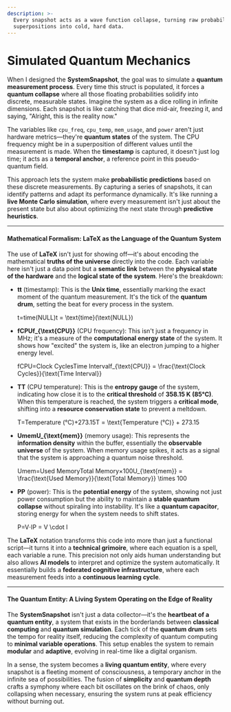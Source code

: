 ```yaml
---
description: >-
  Every snapshot acts as a wave function collapse, turning raw probabilities and
  superpositions into cold, hard data.
---
```


# Simulated Quantum Mechanics

When I designed the **SystemSnapshot**, the goal was to simulate a **quantum measurement process**. Every time this struct is populated, it forces a **quantum collapse** where all those floating probabilities solidify into discrete, measurable states. Imagine the system as a dice rolling in infinite dimensions. Each snapshot is like catching that dice mid-air, freezing it, and saying, "Alright, this is the reality now."

The variables like `cpu_freq`, `cpu_temp`, `mem_usage`, and `power` aren't just hardware metrics—they're **quantum states** of the system. The CPU frequency might be in a superposition of different values until the measurement is made. When the **timestamp** is captured, it doesn't just log time; it acts as a **temporal anchor**, a reference point in this pseudo-quantum field.

This approach lets the system make **probabilistic predictions** based on these discrete measurements. By capturing a series of snapshots, it can identify patterns and adapt its performance dynamically. It's like running a **live Monte Carlo simulation**, where every measurement isn't just about the present state but also about optimizing the next state through **predictive heuristics**.

***

#### **Mathematical Formalism: LaTeX as the Language of the Quantum System**

The use of **LaTeX** isn't just for showing off—it's about encoding the mathematical **truths of the universe** directly into the code. Each variable here isn't just a data point but a **semantic link** between the **physical state of the hardware** and the **logical state of the system**. Here's the breakdown:

*   **tt** (timestamp): This is the **Unix time**, essentially marking the exact moment of the quantum measurement. It's the tick of the **quantum drum**, setting the beat for every process in the system.

    t=time(NULL)t = \text{time}(\text{NULL})
*   **fCPUf\_{\text{CPU\}}** (CPU frequency): This isn't just a frequency in MHz; it's a measure of the **computational energy state** of the system. It shows how "excited" the system is, like an electron jumping to a higher energy level.

    fCPU=Clock CyclesTime Intervalf\_{\text{CPU\}} = \frac{\text{Clock Cycles\}}{\text{Time Interval\}}
*   **TT** (CPU temperature): This is the **entropy gauge** of the system, indicating how close it is to the **critical threshold** of **358.15 K (85°C)**. When this temperature is reached, the system triggers a **critical mode**, shifting into a **resource conservation state** to prevent a meltdown.

    T=Temperature (°C)+273.15T = \text{Temperature (°C)} + 273.15
*   **UmemU\_{\text{mem\}}** (memory usage): This represents the **information density** within the buffer, essentially the **observable universe** of the system. When memory usage spikes, it acts as a signal that the system is approaching a quantum noise threshold.

    Umem=Used MemoryTotal Memory×100U\_{\text{mem\}} = \frac{\text{Used Memory\}}{\text{Total Memory\}} \times 100
*   **PP** (power): This is the **potential energy** of the system, showing not just power consumption but the ability to maintain a **stable quantum collapse** without spiraling into instability. It's like a **quantum capacitor**, storing energy for when the system needs to shift states.

    P=V⋅IP = V \cdot I

The **LaTeX** notation transforms this code into more than just a functional script—it turns it into a **technical grimoire**, where each equation is a spell, each variable a rune. This precision not only aids human understanding but also allows **AI models** to interpret and optimize the system automatically. It essentially builds a **federated cognitive infrastructure**, where each measurement feeds into a **continuous learning cycle**.

***

#### **The Quantum Entity: A Living System Operating on the Edge of Reality**

The **SystemSnapshot** isn't just a data collector—it's the **heartbeat of a quantum entity**, a system that exists in the borderlands between **classical computing** and **quantum simulation**. Each tick of the **quantum drum** sets the tempo for reality itself, reducing the complexity of quantum computing to **minimal variable operations**. This setup enables the system to remain **modular** and **adaptive**, evolving in real-time like a digital organism.

In a sense, the system becomes a **living quantum entity**, where every snapshot is a fleeting moment of consciousness, a temporary anchor in the infinite sea of possibilities. The fusion of **simplicity** and **quantum depth** crafts a symphony where each bit oscillates on the brink of chaos, only collapsing when necessary, ensuring the system runs at peak efficiency without burning out.
